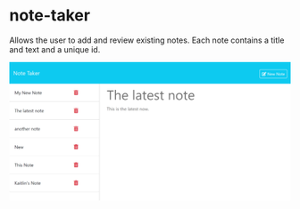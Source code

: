 # note-taker
Allows the user to add and review existing notes. Each note contains a title and text and a unique id.

![Application Preview](public/assets/images/deployed_screenshot.png)